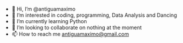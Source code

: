 - 👋 Hi, I’m @antiguamaximo
- 👀 I’m interested in coding, programming, Data Analysis and Dancing
- 🌱 I’m currently learning Python
- 💞️ I’m looking to collaborate on  nothing at the moment
- 📫 How to reach me antiguamaximo@gmail.com

